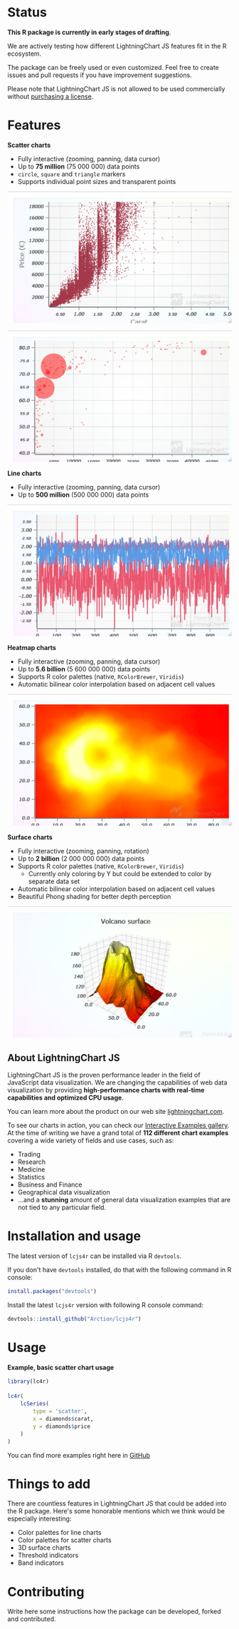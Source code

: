 # Status

**This R package is currently in early stages of drafting**.

We are actively testing how different LightningChart JS features fit in the R ecosystem.

The package can be freely used or even customized. Feel free to create issues and pull requests if you have improvement suggestions.

Please note that LightningChart JS is not allowed to be used commercially without [purchasing a license](https://www.arction.com/lightningchart-js-pricing/).

# Features

**Scatter charts**

- Fully interactive (zooming, panning, data cursor)
- Up to **75 million** (75 000 000) data points
- `circle`, `square` and `triangle` markers
- Supports individual point sizes and transparent points

![Interactive R Scatter Chart](./screenshots/scatter.jpeg)

![Interactive R Bubble Chart](./screenshots/bubble.jpeg)

**Line charts**

- Fully interactive (zooming, panning, data cursor)
- Up to **500 million** (500 000 000) data points

![Interactive R Line Chart](./screenshots/line.jpeg)

**Heatmap charts**

- Fully interactive (zooming, panning, data cursor)
- Up to **5.6 billion** (5 600 000 000) data points
- Supports R color palettes (native, `RColorBrewer`, `Viridis`)
- Automatic bilinear color interpolation based on adjacent cell values

![Interactive R Heatmap Chart](./screenshots/heatmap.jpeg)

**Surface charts**

- Fully interactive (zooming, panning, rotation)
- Up to **2 billion** (2 000 000 000) data points
- Supports R color palettes (native, `RColorBrewer`, `Viridis`)
  - Currently only coloring by Y but could be extended to color by separate data set
- Automatic bilinear color interpolation based on adjacent cell values
- Beautiful Phong shading for better depth perception

![Interactive R Surface Chart](./screenshots/surface.jpeg)

## About LightningChart JS

LightningChart JS is the proven performance leader in the field of JavaScript data visualization. We are changing the capabilities of web data visualization by providing **high-performance charts with real-time capabilities and optimized CPU usage**.

You can learn more about the product on our web site [lightningchart.com](https://www.arction.com/lightningchart-js/).

To see our charts in action, you can check our [Interactive Examples gallery](https://www.arction.com/lightningchart-js-interactive-examples/). At the time of writing we have a grand total of **112 different chart examples** covering a wide variety of fields and use cases, such as:

- Trading
- Research
- Medicine
- Statistics
- Business and Finance
- Geographical data visualization
- ...and a **stunning** amount of general data visualization examples that are not tied to any particular field.

# Installation and usage

The latest version of `lcjs4r` can be installed via R `devtools`.

If you don't have `devtools` installed, do that with the following command in R console:

```r
install.packages("devtools")
```

Install the latest `lcjs4r` version with following R console command:

```r
devtools::install_github("Arction/lcjs4r")
```

# Usage

**Example, basic scatter chart usage**

```r
library(lc4r)

lc4r(
    lcSeries(
        type = 'scatter',
        x = diamonds$carat,
        y = diamonds$price
    )
)
```

You can find more examples right here in [GitHub](./examples)

# Things to add

There are countless features in LightningChart JS that could be added into the R package. Here's some honorable mentions which we think would be especially interesting:

- Color palettes for line charts
- Color palettes for scatter charts
- 3D surface charts
- Threshold indicators
- Band indicators

# Contributing

Write here some instructions how the package can be developed, forked and contributed.
